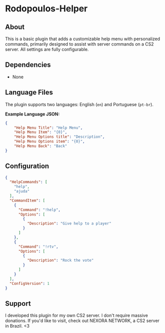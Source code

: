 # Rodopoulos-Helper

## About

This is a basic plugin that adds a customizable help menu with personalized commands, primarily designed to assist with server commands on a CS2 server. All settings are fully configurable.

## Dependencies

- None

## Language Files

The plugin supports two languages: English (`en`) and Portuguese (`pt-br`).

**Example Language JSON:**

```json
{
    "Help Menu Title": "Help Menu",
    "Help Menu Item": "{0}",
    "Help Menu Options title": "Description",
    "Help Menu Options item": "{0}",
    "Help Menu Back": "Back"
}
```
## Configuration
```json
{
  "HelpCommands": [
    "help",
    "ajuda"
  ],
  "CommandItem": [
    {
      "Command": "!help",
      "Options": [
        {
          "Description": "Give help to a player"
        }
      ]
    },
    {
      "Command": "!rtv",
      "Options": [
        {
          "Description": "Rock the vote"
        }
      ]
    }                       
  ],
  "ConfigVersion": 1
}
```

## Support
I developed this plugin for my own CS2 server. I don't require massive donations. If you'd like to visit, check out NEXORA NETWORK, a CS2 server in Brazil. <3
